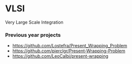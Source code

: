 # VLSI
Very Large Scale Integration


### Previous year projects
- https://github.com/Lostefra/Present_Wrapping_Problem
- https://github.com/pierclgr/Present-Wrapping-Problem
- https://github.com/LeoCalbi/present-wrapping
